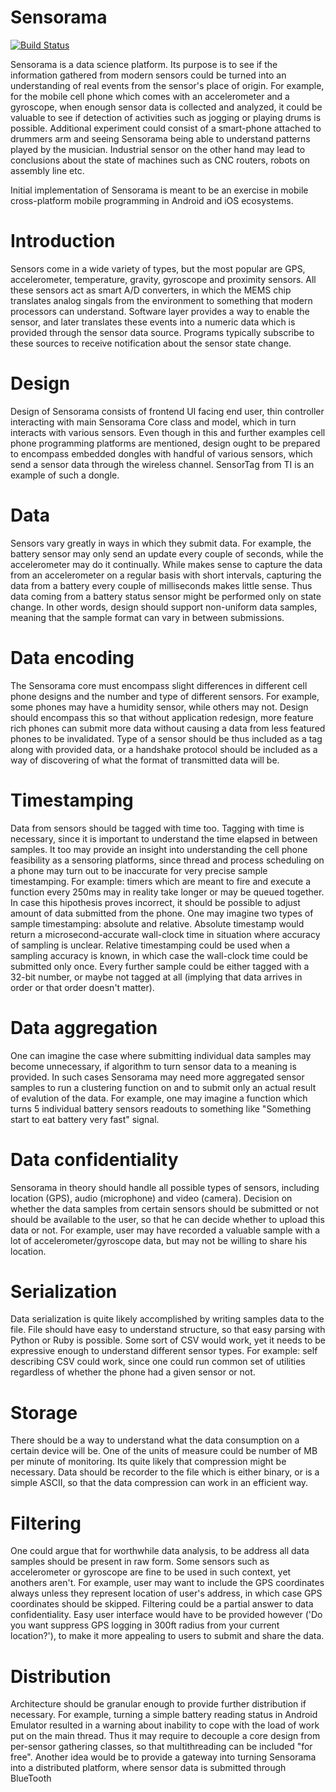 # Sensorama

[![Build Status](https://travis-ci.org/wkoszek/sensorama.svg?branch=master)](https://travis-ci.org/wkoszek/sensorama) 

Sensorama is a data science platform. Its purpose is to see if the
information gathered from modern sensors could be turned into an
understanding of real events from the sensor's place of origin.  For
example, for the mobile cell phone which comes with an accelerometer and a
gyroscope, when enough sensor data is collected and analyzed, it could be
valuable to see if detection of activities such as jogging or playing drums
is possible. Additional experiment could consist of a smart-phone attached
to drummers arm and seeing Sensorama being able to understand patterns
played by the musician.  Industrial sensor on the other hand may lead to
conclusions about the state of machines such as CNC routers, robots on
assembly line etc.

Initial implementation of Sensorama is meant to be an exercise in mobile
cross-platform mobile programming in Android and iOS ecosystems.

# Introduction

Sensors come in a wide variety of types, but the most popular are GPS,
accelerometer, temperature, gravity, gyroscope and proximity sensors. All
these sensors act as smart A/D converters, in which the MEMS chip
translates analog singals from the environment to something that modern
processors can understand. Software layer provides a way to enable the
sensor, and later translates these events into a numeric data which is
provided through the sensor data source. Programs typically subscribe to
these sources to receive notification about the sensor state change.

# Design

Design of Sensorama consists of frontend UI facing end user, thin controller
interacting with main Sensorama Core class and model, which in turn
interacts with various sensors. Even though in this and further examples
cell phone programming platforms are mentioned, design ought to be
prepared to encompass embedded dongles with handful of various sensors,
which send a sensor data through the wireless channel. SensorTag from TI is
an example of such a dongle.

# Data

Sensors vary greatly in ways in which they submit data. For example, the
battery sensor may only send an update every couple of seconds, while the
accelerometer may do it continually. While makes sense to capture the data
from an accelerometer on a regular basis with short intervals, capturing the
data from a battery every couple of milliseconds makes little sense. Thus
data coming from a battery status sensor might be performed only on state
change. In other words, design should support non-uniform data samples,
meaning that the sample format can vary in between submissions.

# Data encoding

The Sensorama core must encompass slight differences in different cell phone
designs and the number and type of different sensors. For example, some
phones may have a humidity sensor, while others may not. Design should
encompass this so that without application redesign, more feature rich
phones can submit more data without causing a data from less featured phones
to be invalidated. Type of a sensor should be thus included as a tag along
with provided data, or a handshake protocol should be included as a way of
discovering of what the format of transmitted data will be.

# Timestamping

Data from sensors should be tagged with time too. Tagging with time is
necessary, since it is important to understand the time elapsed in between
samples. It too may provide an insight into understanding the cell phone
feasibility as a sensoring platforms, since thread and process scheduling on
a phone may turn out to be inaccurate for very precise sample timestamping.
For example: timers which are meant to fire and execute a function every
250ms may in reality take longer or may be queued together. In case this
hipothesis proves incorrect, it should be possible to adjust amount of data
submitted from the phone. One may imagine two types of sample timestamping:
absolute and relative. Absolute timestamp would return a
microsecond-accurate wall-clock time in situation where accuracy of sampling
is unclear. Relative timestamping could be used when a sampling accuracy is
known, in which case the wall-clock time could be submitted only once. Every
further sample could be either tagged with a 32-bit number, or maybe not
tagged at all (implying that data arrives in order or that order doesn't
matter).

# Data aggregation

One can imagine the case where submitting individual data samples may become
unnecessary, if algorithm to turn sensor data to a meaning is provided. In
such cases Sensorama may need more aggregated sensor samples to run a
clustering function on and to submit only an actual result of evalution of
the data. For example, one may imagine a function which turns 5 individual
battery sensors readouts to something like "Something start to eat battery
very fast" signal.

# Data confidentiality

Sensorama in theory should handle all possible types of sensors, including
location (GPS), audio (microphone) and video (camera). Decision on whether
the data samples from certain sensors should be submitted or not should 
be available to the user, so that he can decide whether to upload this
data or not. For example, user may have recorded a valuable sample with
a lot of accelerometer/gyroscope data, but may not be willing to share 
his location.

# Serialization

Data serialization is quite likely accomplished by writing samples data to
the file. File should have easy to understand structure, so that easy
parsing with Python or Ruby is possible. Some sort of CSV would work, yet it
needs to be expressive enough to understand different sensor types. For
example: self describing CSV could work, since one could run common set of
utilities regardless of whether the phone had a given sensor or not.

# Storage

There should be a way to understand what the data consumption on a certain
device will be. One of the units of measure could be number of MB per minute
of monitoring. Its quite likely that compression might be necessary. Data
should be recorder to the file which is either binary, or is a simple ASCII,
so that the data compression can work in an efficient way.


# Filtering

One could argue that for worthwhile data analysis, to be address all data
samples should be present in raw form. Some sensors such as accelerometer or
gyroscope are fine to be used in such context, yet anothers aren't. For
example, user may want to include the GPS coordinates always unless they
represent location of user's address, in which case GPS coordinates should
be skipped. Filtering could be a partial answer to data confidentiality.
Easy user interface would have to be provided however ('Do you want suppress
GPS logging in 300ft radius from your current location?'), to make it more
appealing to users to submit and share the data.

# Distribution

Architecture should be granular enough to provide further distribution if
necessary. For example, turning a simple battery reading status in Android
Emulator resulted in a warning about inability to cope with the load of
work put on the main thread. Thus it may require to decouple a core design
from per-sensor gathering classes, so that multithreading can be included
"for free". Another idea would be to provide a gateway into turning
Sensorama into a distributed platform, where sensor data is submitted
through BlueTooth
